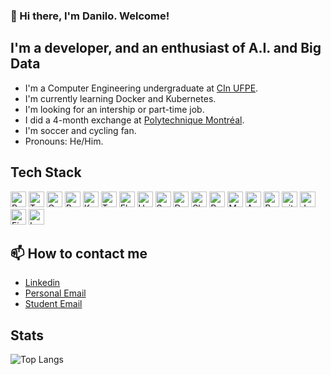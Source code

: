 ### 👋 Hi there, I'm Danilo. Welcome!

## I'm a developer, and an enthusiast of A.I. and Big Data 
 
 - I'm a Computer Engineering undergraduate at <a href="https://portal.cin.ufpe.br/">CIn UFPE</a>.
 - I'm currently learning Docker and Kubernetes.
 - I'm looking for an intership or part-time job.
 - I did a 4-month exchange at <a href="https://www.polymtl.ca/en/">Polytechnique Montréal</a>.
 - I'm soccer and cycling fan.
 - Pronouns: He/Him.

## Tech Stack

<p>
 <img alt="Python" src="https://img.shields.io/badge/Python%20-%2314254C.svg?&style=flat-square&logo=python&logoColor=white" height="25"/>
 <img alt="TypeScript" src="https://img.shields.io/badge/Typescript-%23007ACC.svg?&style=flat-square&logo=typescript&logoColor=white" height="25"/>
 <img alt="C" src="https://img.shields.io/badge/C%20-%2300599C.svg?&style=flat-square&logo=c&logoColor=white" height="25"/>
 <img alt="Pytorch" src="https://img.shields.io/badge/PyTorch-EE4C2C?style=for-the-badge&logo=pytorch&logoColor=white" height="25"/>
 <img alt="Keras" src="https://img.shields.io/badge/Keras%20-%23D00000.svg?&style=flat-square&logo=Keras&logoColor=white" height="25"/>
 <img alt="Tensorflow" src="https://img.shields.io/badge/TensorFlow-FF6F00?style=for-the-badge&logo=tensorflow&logoColor=white" height="25"/>
 <img alt="Flask" src="https://img.shields.io/badge/Flask-000000?style=for-the-badge&logo=flask&logoColor=white" height="25"/>
 <img alt="Hadoop" src="https://img.shields.io/badge/Apache%20Hadoop-66CCFF?style=for-the-badge&logo=apachehadoop&logoColor=black" height="25"/>
 <img alt="Spark" src="https://img.shields.io/badge/Apache_Spark-FFFFFF?style=for-the-badge&logo=apachespark&logoColor=#E25A1" height="25"/>
 <img alt="Docker" src="https://img.shields.io/badge/Docker-2CA5E0?style=for-the-badge&logo=docker&logoColor=white" height="25"/>
 <img alt="Shell" src="https://img.shields.io/badge/Shell_Script-121011?style=for-the-badge&logo=gnu-bash&logoColor=white" height="25"/>
 <img alt="Postgres" src ="https://img.shields.io/badge/Postgres-%23316192.svg?&style=flat-square&logo=postgresql&logoColor=white" height="25"/>
 <img alt="MongoDB" src="https://img.shields.io/badge/-MongoDB-13aa52?style=flat-square&logo=mongodb&logoColor=white" height="25"/>
 <img alt="Arduino" src="https://img.shields.io/badge/-Arduino-00979D?style=flat-square&logo=Arduino&logoColor=white" height="25"/>
 <img alt="Boto3" src="https://img.shields.io/badge/Amazon_AWS-FF9900?style=for-the-badge&logo=amazonaws&logoColor=white" height="25"/>
 <img alt="git" src="https://img.shields.io/badge/-Git-F05032?style=flat-square&logo=git&logoColor=white" height="25"/>
 <img alt="Jupyter" src="https://img.shields.io/badge/Jupyter-F37626.svg?&style=for-the-badge&logo=Jupyter&logoColor=white" height="25"/>
 <img alt="Figma" src="https://img.shields.io/badge/Figma%20-%23F24E1E.svg?&style=flat-square&logo=figma&logoColor=white" height="25"/>
 <img alt="LaTeX" src="https://img.shields.io/badge/LaTeX%20-%23008080.svg?&style=flat-square&logo=latex&logoColor=white" height="25"/>
</p>

## 📫 How to contact me 
  - <a href="https://www.linkedin.com/in/danilo-vaz-m/"> Linkedin</a>
  - <a href="mailto:danilovazalves@gmail.com"> Personal Email</a>
  - <a href="mailto:dvma@cin.ufpe.br"> Student Email</a>

## Stats
![Top Langs](https://github-readme-stats.vercel.app/api/top-langs/?username=danilovazm&layout=compact&theme=vue-dark)

<!-- ## Stats

<> [![GitHub Streak](https://streak-stats.demolab.com/?user=danilovazm&theme=blueberry-duo)](https://git.io/streak-stats)

<> ![Top Langs](https://github-readme-stats.vercel.app/api/top-langs/?username=danilovazm&layout=compact)

**danilovazm/danilovazm** is a ✨ _special_ ✨ repository because its `README.md` (this file) appears on your GitHub profile.

Here are some ideas to get you started:

- 🔭 I’m currently working on ...
- 🌱 I’m currently learning ...
- 👯 I’m looking to collaborate on ...
- 🤔 I’m looking for help with ...
- 💬 Ask me about ...
- 📫 How to reach me: ...
- 😄 Pronouns: ...
- ⚡ Fun fact: ...
-->
